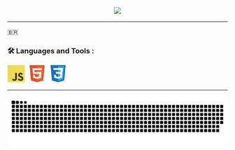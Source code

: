   <p align="center">
    <img src="https://capsule-render.vercel.app/api?type=waving&height=250&color=gradient&text=Welcome%20👋&section=header&reversal=false&textBg=false&fontColor=ffff&fontAlignY=30"/>
  </p>
    
******

:brazil:

### :hammer_and_wrench: Languages and Tools :
<div>
      <img src="https://github.com/devicons/devicon/blob/master/icons/javascript/javascript-original.svg" title="Javascript" alt="Javascript" width="40" height="40"/>&nbsp;
      <img src="https://github.com/devicons/devicon/blob/master/icons/html5/html5-original.svg" title="HTML" alt="HTML" width="40" height="40"/>&nbsp;
      <img src="https://github.com/devicons/devicon/blob/master/icons/css3/css3-original.svg" title="CSS" alt="CSS" width="40" height="40"/>&nbsp;
</div>

******


  ![Snake](https://raw.githubusercontent.com/JoaoVictorCoder/JoaoVictorCoder/output/github-contribution-grid-snake-dark.svg)